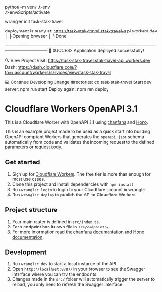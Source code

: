 python -m venv .t-env  
 .t-env/Scripts/activate

wrangler init task-stak-travel

deployment is ready at: https://task-stak-travel.stak-travel-a
pi.workers.dev
│
├ Opening browser
│
╰ Done

────────────────────────────────────────────────────────────────
🎉 SUCCESS Application deployed successfully!

🔍 View Project
Visit: https://task-stak-travel.stak-travel-api.workers.dev  
Dash: https://dash.cloudflare.com/?to=/:account/workers/services/view/task-stak-travel

💻 Continue Developing
Change directories: cd task-stak-travel
Start dev server: npm run start
Deploy again: npm run deploy

# Cloudflare Workers OpenAPI 3.1

This is a Cloudflare Worker with OpenAPI 3.1 using [chanfana](https://github.com/cloudflare/chanfana) and [Hono](https://github.com/honojs/hono).

This is an example project made to be used as a quick start into building OpenAPI compliant Workers that generates the
`openapi.json` schema automatically from code and validates the incoming request to the defined parameters or request body.

## Get started

1. Sign up for [Cloudflare Workers](https://workers.dev). The free tier is more than enough for most use cases.
2. Clone this project and install dependencies with `npm install`
3. Run `wrangler login` to login to your Cloudflare account in wrangler
4. Run `wrangler deploy` to publish the API to Cloudflare Workers

## Project structure

1. Your main router is defined in `src/index.ts`.
2. Each endpoint has its own file in `src/endpoints/`.
3. For more information read the [chanfana documentation](https://chanfana.pages.dev/) and [Hono documentation](https://hono.dev/docs).

## Development

1. Run `wrangler dev` to start a local instance of the API.
2. Open `http://localhost:8787/` in your browser to see the Swagger interface where you can try the endpoints.
3. Changes made in the `src/` folder will automatically trigger the server to reload, you only need to refresh the Swagger interface.
